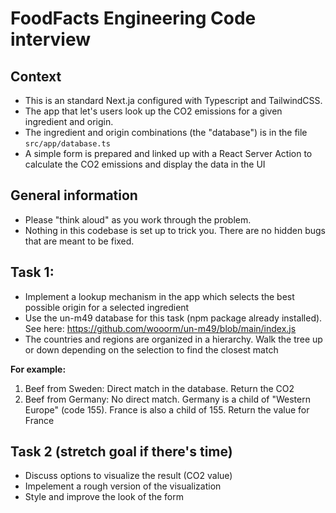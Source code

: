 # FoodFacts Engineering Code interview

## Context

- This is an standard Next.ja configured with Typescript and TailwindCSS.
- The app that let's users look up the CO2 emissions for a given ingredient and origin.
- The ingredient and origin combinations (the "database") is in the file `src/app/database.ts`
- A simple form is prepared and linked up with a React Server Action to calculate the CO2
  emissions and display the data in the UI

## General information

- Please "think aloud" as you work through the problem.
- Nothing in this codebase is set up to trick you. There are no hidden bugs that are meant to be fixed.

## Task 1:

- Implement a lookup mechanism in the app which selects the best possible origin for a selected ingredient
- Use the un-m49 database for this task (npm package already installed).
  See here: https://github.com/wooorm/un-m49/blob/main/index.js
- The countries and regions are organized in a hierarchy. Walk the tree up or down depending on the
  selection to find the closest match

**For example:**

1. Beef from Sweden: Direct match in the database. Return the CO2
2. Beef from Germany: No direct match. Germany is a child of "Western Europe" (code 155). France is also a child of 155. Return the value for France

## Task 2 (stretch goal if there's time)

- Discuss options to visualize the result (CO2 value)
- Impelement a rough version of the visualization
- Style and improve the look of the form
